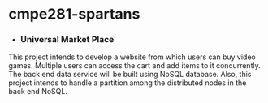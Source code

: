 # cmpe281-spartans

* ### Universal Market Place 
This project intends to develop a website from which users can buy video games. Multiple users can access the cart and add items to it concurrently. The back end data service will be built using NoSQL database. Also, this project intends to handle a partition among the distributed nodes in the back end NoSQL.
